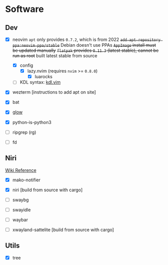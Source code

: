 # Software

## Dev
 - [x] neovim
   `apt` only provides `0.7.2`, which is from 2022
   ~~`add-apt-repository ppa:neovim-ppa/stable`~~ Debian doesn't use PPAs
   ~~`AppImage` install must be updated manually~~
   ~~`flatpak` provides `0.11.3` (latest stable), cannot be run as root~~
   built latest stable from source
   - [x] config
     - [x] lazy.nvim (requires `nvim` >= `0.8.0`)
       - [x] luarocks
   - [ ] KDL syntax: [kdl.vim](https://github.com/imsnif/kdl.vim)
 - [x] wezterm [instructions to add apt on site]
 - [x] bat
 - [x] [glow](https://github.com/charmbracelet/glow)
 - [x] python-is-python3
 - [ ] ripgrep (rg)
 - [ ] fd


## Niri
[Wiki Reference](https://github.com/YaLTeR/niri/wiki/Important-Software)
 - [x] mako-notifier
 - [x] niri [build from source with cargo]
 - [ ] swaybg
 - [ ] swayidle
 - [ ] waybar
 - [ ] xwayland-sattelite [build from source with cargo]


## Utils
 - [x] tree
